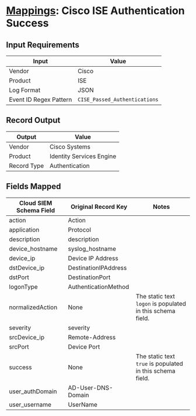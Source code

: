 # [Mappings](README.md): Cisco ISE Authentication Success

## Input Requirements

|Input|Value|
|-----|-----|
|Vendor|Cisco|
|Product|ISE|
|Log Format|JSON|
|Event ID Regex Pattern|`CISE_Passed_Authentications`|

## Record Output

|Output|Value|
|------|-----|
|Vendor|Cisco Systems|
|Product|Identity Services Engine|
|Record Type|Authentication|

## Fields Mapped

|Cloud SIEM Schema Field|Original Record Key|Notes|
|-----------------------|-------------------|-----|
|action|Action||
|application|Protocol||
|description|description||
|device_hostname|syslog_hostname||
|device_ip|Device IP Address||
|dstDevice_ip|DestinationIPAddress||
|dstPort|DestinationPort||
|logonType|AuthenticationMethod||
|normalizedAction|None|The static text `logon` is populated in this schema field.|
|severity|severity||
|srcDevice_ip|Remote-Address||
|srcPort|Device Port||
|success|None|The static text `true` is populated in this schema field.|
|user_authDomain|AD-User-DNS-Domain||
|user_username|UserName||

